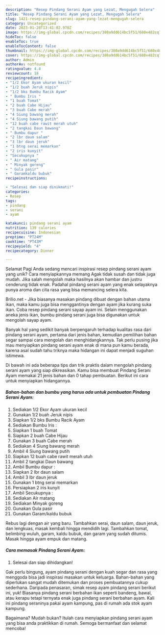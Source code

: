 ```yaml
---
description: "Resep Pindang Serani Ayam yang Lezat, Mengugah Selera"
title: "Resep Pindang Serani Ayam yang Lezat, Mengugah Selera"
slug: 1421-resep-pindang-serani-ayam-yang-lezat-mengugah-selera
category: Uncategorized
date: 2023-01-28T13:41:02.978Z
image: https://img-global.cpcdn.com/recipes/380a9dd614bc5f51/680x482cq70/pindang-serani-ayam-foto-resep-utama.jpg
hideToc: false
enableToc: true
enableTocContent: false
thumbnail: https://img-global.cpcdn.com/recipes/380a9dd614bc5f51/680x482cq70/pindang-serani-ayam-foto-resep-utama.jpg
cover: https://img-global.cpcdn.com/recipes/380a9dd614bc5f51/680x482cq70/pindang-serani-ayam-foto-resep-utama.jpg
author: Admin
authorAv: notfound
ratingvalue: 4.4
reviewcount: 18
recipeingredient:
- "1/2 Ekor Ayam ukuran kecil"
- "1/2 buah Jeruk nipis"
- "1/2 bks Bumbu Racik Ayam"
- " Bumbu Iris "
- "1 buah Tomat"
- "2 buah Cabe Hijau"
- "3 buah Cabe merah"
- "4 Siung bawang merah"
- "4 Siung bawang putih"
- "12 buah cabe rawit merah utuh"
- "2 tangkai Daun bawang"
- " Bumbu dapur "
- "2 lbr daun salam"
- "3 lbr daun jeruk"
- "1 btng serai memarkan"
- "2 iris kunyit"
- "Secukupnya "
- " Air matang"
- " Minyak goreng"
- " Gula pasir"
- " Garamkaldu bubuk"
recipeinstructions:

- "Selesai dan siap dinikmati!"
categories:
- Resep
tags:
- pindang
- serani
- ayam

katakunci: pindang serani ayam 
nutrition: 139 calories
recipecuisine: Indonesian
preptime: "PT24M"
cooktime: "PT43M"
recipeyield: "4"
recipecategory: Dinner

---
```



Selamat Pagi Anda sedang mencari inspirasi resep pindang serani ayam yang unik? Cara menyiapkannya memang Agak tidak susah dan tidak juga mudah. Jika salah mengolah maka hasilnya akan hambar dan justru cenderung tidak enak. Padahal pindang serani ayam yang enak selayaknya punya aroma dan cita rasa yang bisa memancing selera kita.


Brilio.net - Jika biasanya masakan pindang dibuat dengan bahan utama ikan, maka kamu juga bisa menggantinya dengan ayam jika kurang suka ikan. Coba resep pindang serani sayap ayam ini. Selain menggunakan aneka jenis ikan, bumbu pindang serani juga bisa digunakan untuk mengolah sayap ayam.

Banyak hal yang sedikit banyak berpengaruh terhadap kualitas rasa dari pindang serani ayam, pertama dari jenis bahan, kemudian pemilihan bahan segar sampai cara mengolah dan menghidangkannya. Tak perlu pusing jika mau menyiapkan pindang serani ayam enak di mana pun kamu berada, karena asal sudah tahu triknya maka hidangan ini dapat menjadi suguhan istimewa.


Di bawah ini ada beberapa tips dan trik praktis dalam mengolah pindang serani ayam yang siap dikreasikan. Kamu bisa membuat Pindang Serani Ayam memakai 21 jenis bahan dan 0 tahap pembuatan. Berikut ini cara untuk menyiapkan hidangannya.

<!--inarticleads1-->

##### Bahan-bahan dan bumbu yang harus ada untuk pembuatan Pindang Serani Ayam:

1. Sediakan 1/2 Ekor Ayam ukuran kecil
1. Gunakan 1/2 buah Jeruk nipis
1. Siapkan 1/2 bks Bumbu Racik Ayam
1. Sediakan  Bumbu Iris :
1. Siapkan 1 buah Tomat
1. Siapkan 2 buah Cabe Hijau
1. Gunakan 3 buah Cabe merah
1. Sediakan 4 Siung bawang merah
1. Ambil 4 Siung bawang putih
1. Siapkan 12 buah cabe rawit merah utuh
1. Ambil 2 tangkai Daun bawang
1. Ambil  Bumbu dapur :
1. Siapkan 2 lbr daun salam
1. Ambil 3 lbr daun jeruk
1. Gunakan 1 btng serai memarkan
1. Persiapkan 2 iris kunyit
1. Ambil Secukupnya :
1. Sediakan  Air matang
1. Sediakan  Minyak goreng
1. Gunakan  Gula pasir
1. Gunakan  Garam/kaldu bubuk


Rebus lagi dengan air yang baru. Tambahkan serai, daun salam, daun jeruk, dan lengkuas, masak kembali hingga mendidih lagi. Tambahkan tomat, belimbing wuluh, garam, kaldu bubuk, dan garam yang sudah ditumis. Masak hingga ayam empuk dan matang. 

<!--inarticleads2-->

##### Cara memasak Pindang Serani Ayam:


1. Selesai dan siap dihidangkan!

Gak perlu bingung, ayam pindang serani dengan kuah segar dan rasa yang menggoda bisa jadi inspirasi masakan untuk keluarga. Bahan-bahan yang diperlukan sangat mudah ditemukan dan proses pembuatannya cukup sederhana. Daripada penasaran, simak resep ayam pindang serani berikut ini, yuk! Biasanya pindang serani berbahan ikan seperti bandeng, bawal, atau kerapu tetapi ternyata enak juga pindang serani berbahan ayam. Kali ini pindang seraninya pakai ayam kampung, pas di rumah ada stok ayam kampung. 

Bagaimana? Mudah bukan? Itulah cara menyiapkan pindang serani ayam yang bisa anda praktikkan di rumah. Semoga bermanfaat dan selamat mencoba!
